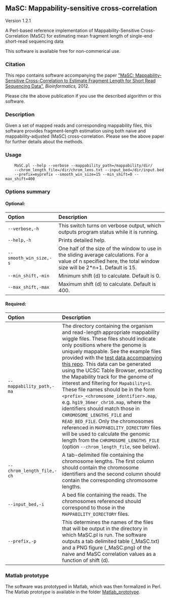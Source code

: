 ## MaSC: Mappability-sensitive cross-correlation
Version 1.2.1

A Perl-based reference implementation of Mappability-Sensitive Cross-Correlation (MaSC) for estimating mean fragment length of single-end short-read sequencing data

This software is available free for non-commerical use.

### Citation
This repo contains software accompanying the paper ["MaSC: Mappability-Sensitive Cross-Correlation to Estimate Fragment Length for Short Read Sequencing Data"](https://academic.oup.com/bioinformatics/article/29/4/444/200320), _Bioinformatics,_ 2012.

Please cite the above publication if you use the described algorithm or this software.

### Description
Given a set of mapped reads and corresponding mappability files, this software provides fragment-length estimation using both naive and mappability-adjusted (MaSC) cross-correlation. Please see the above paper for further details about the methods.

### Usage

```console
    MaSC.pl --help --verbose --mappability_path=/mappability/dir/
    --chrom_length_file=/dir/chrom_lens.txt --input_bed=/dir/input.bed
    --prefix=myprefix --smooth_win_size=15 --min_shift=0 --max_shift=400
```

### Options summary
#### Optional:

|           Option                |                              Description                              |
|:--------------------------------|:----------------------------------------------------------------------|
| `--verbose,-h`                |This switch turns on verbose output, which outputs program status while it is running. |
|`--help,-h`|Prints detailed help.|
|`--smooth_win_size,-s`|One half of the size of the window to use in the sliding average calculations. For a value of n specified here, the total window size will be 2*n+1. Default is 15.|
|`--min_shift,-min`|Minimum shift (d) to calculate. Default is 0.|
|`--max_shift,-max`|Maximum shift (d) to calculate. Default is 400.|
    
#### Required:

|            Option &nbsp; &nbsp; |                              Description                              |
|:--------------------------------|:----------------------------------------------------------------------|
|`--mappability_path,-ma`|The directory containing the organism and read-length appropriate mappability wiggle files. These files should indicate only positions where the genome is uniquely mappable. See the example files provided with the [test data accompanying this repo](/MaSC_test_data.zip). This data can be generated using the UCSC Table Browser, extracting the Mapability track for the genome of interest and filtering for `Mapability=1`. These file names should be in the form `<prefix>_<chromosome_identifier>.map`, e.g. `hg19_36mer_chr10.map`, where the identifiers should match those in `CHROMOSOME_LENGTHS_FILE` and `READ_BED_FILE`. Only the chromosomes referenced in `MAPPABILITY_DIRECTORY` files will be used to calculate the genomic length from the `CHROMOSOME_LENGTHS_FILE` (option `--chrom_length_file`, see below).|
|`--chrom_length_file,-ch`|A tab-delimited file containing the chromosome lengths. The first column should contain the chromosome identifiers and the second column should contain the corresponding chromosome lengths.|
|`--input_bed,-i`|A bed file containing the reads. The chromosomes referenced should correspond to those in the `MAPPABILITY_DIRECTORY` files.|
|`--prefix,-p`|This determines the names of the files that will be output in the directory in which MaSC.pl is run. The software outputs a tab delimited table (<PREFIX>_MaSC.txt) and a PNG figure (<PREFIX>_MaSC.png) of the naive and MaSC correlation values as a function of shift (d).

### Matlab prototype
The software was prototyped in Matlab, which was then formalized in Perl. The Matlab prototype is available in the folder [Matlab_prototype](/Matlab_prototype).
